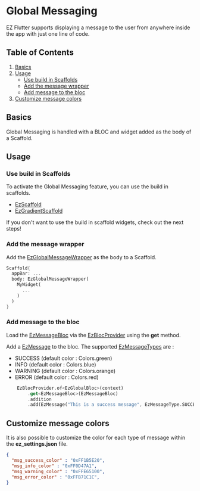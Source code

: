 # Global Messaging

EZ Flutter supports displaying a message to the user from anywhere inside the app with just one line of code.

## Table of Contents

1. [Basics](#basics)
2. [Usage](#start-an-ez-flutter-app)
   * [Use build in Scaffolds](#use-buildin-scaffolds)
   * [Add the message wrapper](#add-the-message-wrapper)
   * [Add message to the bloc](#add-message-to-the-bloc)
3. [Customize message colors](#customize-message-colors)

## Basics

Global Messaging is handled with a BLOC and widget added as the body of a Scaffold.

## Usage

### Use build in Scaffolds

To activate the Global Messaging feature, you can use the build in scaffolds.

* [EzScaffold](/lib/src/widgets/EzScaffold.dart)
* [EzGradientScaffold](/lib/src/widgets/EzGradientScaffold.dart)

If you don't want to use the build in scaffold widgets, check out the next steps!

### Add the message wrapper

Add the [EzGlobalMessageWrapper](/lib/src/widgets/EzGlobalMessageWrapper.dart) as the body to a Scaffold.

```dart
Scaffold{
  appBar: ...
  body: EzGlobalMessageWrapper(
    MyWidget(
      ...
    )
  )
}
```

### Add message to the bloc

Load the [EzMessageBloc](/lib/src/bloc/blocs/EzMessageBloc.dart) via the [EzBlocProvider](/lib/src/bloc/EzBlocProvider.dart) using the **get** method.

Add a [EzMessage](/lib/src/model/EzMessage.dart) to the bloc. The supported [EzMessageTypes](/lib/src/model/EzMessageType.dart) are :

* SUCCESS (default color : Colors.green)
* INFO (default color : Colors.blue)
* WARNING (default color : Colors.orange)
* ERROR (default color : Colors.red)

```dart
    EzBlocProvider.of<EzGlobalBloc>(context)
        .get<EzMessageBloc>(EzMessageBloc)
        .addition
        .add(EzMessage("This is a success message", EzMessageType.SUCCESS));
```

## Customize message colors

It is also possible to customize the color for each type of message within the **ez_settings.json** file.

```json
{
  "msg_success_color" : "0xFF1B5E20",
  "msg_info_color" : "0xFF0D47A1",
  "msg_warning_color" : "0xFFE65100",
  "msg_error_color" : "0xFFB71C1C",
}
```
